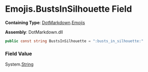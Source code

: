 # Emojis\.BustsInSilhouette Field

**Containing Type**: [DotMarkdown](../../README.md)\.[Emojis](../README.md)

**Assembly**: DotMarkdown\.dll

```csharp
public const string BustsInSilhouette = ":busts_in_silhouette:"
```

### Field Value

System\.[String](https://docs.microsoft.com/en-us/dotnet/api/system.string)
